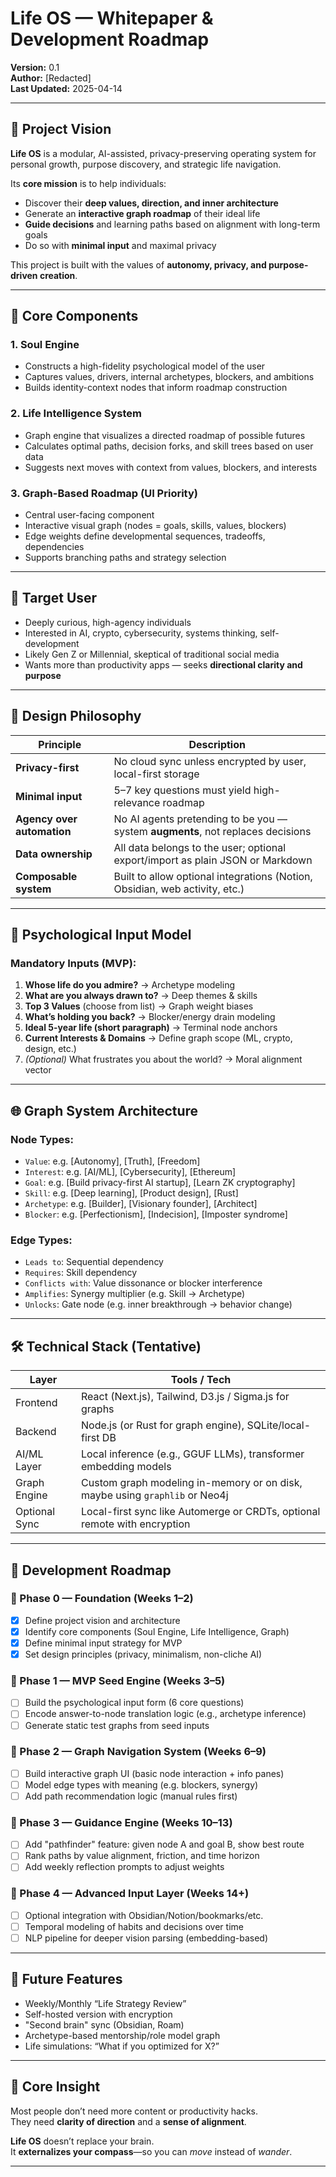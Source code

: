 # Life OS — Whitepaper & Development Roadmap

**Version:** 0.1  
**Author:** [Redacted]  
**Last Updated:** 2025-04-14

---

## 🚀 Project Vision

**Life OS** is a modular, AI-assisted, privacy-preserving operating system for personal growth, purpose discovery, and strategic life navigation.

Its **core mission** is to help individuals:
- Discover their **deep values, direction, and inner architecture**
- Generate an **interactive graph roadmap** of their ideal life
- **Guide decisions** and learning paths based on alignment with long-term goals
- Do so with **minimal input** and maximal privacy

This project is built with the values of **autonomy, privacy, and purpose-driven creation**.

---

## 🧩 Core Components

### 1. **Soul Engine**
- Constructs a high-fidelity psychological model of the user
- Captures values, drivers, internal archetypes, blockers, and ambitions
- Builds identity-context nodes that inform roadmap construction

### 2. **Life Intelligence System**
- Graph engine that visualizes a directed roadmap of possible futures
- Calculates optimal paths, decision forks, and skill trees based on user data
- Suggests next moves with context from values, blockers, and interests

### 3. **Graph-Based Roadmap (UI Priority)**
- Central user-facing component
- Interactive visual graph (nodes = goals, skills, values, blockers)
- Edge weights define developmental sequences, tradeoffs, dependencies
- Supports branching paths and strategy selection

---

## 🎯 Target User

- Deeply curious, high-agency individuals
- Interested in AI, crypto, cybersecurity, systems thinking, self-development
- Likely Gen Z or Millennial, skeptical of traditional social media
- Wants more than productivity apps — seeks **directional clarity and purpose**

---

## 🔐 Design Philosophy

| Principle        | Description |
|------------------|-------------|
| **Privacy-first** | No cloud sync unless encrypted by user, local-first storage |
| **Minimal input** | 5–7 key questions must yield high-relevance roadmap |
| **Agency over automation** | No AI agents pretending to be you — system **augments**, not replaces decisions |
| **Data ownership** | All data belongs to the user; optional export/import as plain JSON or Markdown |
| **Composable system** | Built to allow optional integrations (Notion, Obsidian, web activity, etc.) |

---

## 🧠 Psychological Input Model

### Mandatory Inputs (MVP):
1. **Whose life do you admire?** → Archetype modeling
2. **What are you always drawn to?** → Deep themes & skills
3. **Top 3 Values** (choose from list) → Graph weight biases
4. **What’s holding you back?** → Blocker/energy drain modeling
5. **Ideal 5-year life (short paragraph)** → Terminal node anchors
6. **Current Interests & Domains** → Define graph scope (ML, crypto, design, etc.)
7. *(Optional)* What frustrates you about the world? → Moral alignment vector

---

## 🌐 Graph System Architecture

### Node Types:
- `Value`: e.g. [Autonomy], [Truth], [Freedom]
- `Interest`: e.g. [AI/ML], [Cybersecurity], [Ethereum]
- `Goal`: e.g. [Build privacy-first AI startup], [Learn ZK cryptography]
- `Skill`: e.g. [Deep learning], [Product design], [Rust]
- `Archetype`: e.g. [Builder], [Visionary founder], [Architect]
- `Blocker`: e.g. [Perfectionism], [Indecision], [Imposter syndrome]

### Edge Types:
- `Leads to`: Sequential dependency
- `Requires`: Skill dependency
- `Conflicts with`: Value dissonance or blocker interference
- `Amplifies`: Synergy multiplier (e.g. Skill → Archetype)
- `Unlocks`: Gate node (e.g. inner breakthrough → behavior change)

---

## 🛠 Technical Stack (Tentative)

| Layer         | Tools / Tech |
|---------------|--------------|
| Frontend      | React (Next.js), Tailwind, D3.js / Sigma.js for graphs |
| Backend       | Node.js (or Rust for graph engine), SQLite/local-first DB |
| AI/ML Layer   | Local inference (e.g., GGUF LLMs), transformer embedding models |
| Graph Engine  | Custom graph modeling in-memory or on disk, maybe using `graphlib` or Neo4j |
| Optional Sync | Local-first sync like Automerge or CRDTs, optional remote with encryption |

---

## 📅 Development Roadmap

### 🔹 Phase 0 — Foundation (Weeks 1–2)
- [x] Define project vision and architecture
- [x] Identify core components (Soul Engine, Life Intelligence, Graph)
- [x] Define minimal input strategy for MVP
- [x] Set design principles (privacy, minimalism, non-cliche AI)

### 🔹 Phase 1 — MVP Seed Engine (Weeks 3–5)
- [ ] Build the psychological input form (6 core questions)
- [ ] Encode answer-to-node translation logic (e.g., archetype inference)
- [ ] Generate static test graphs from seed inputs

### 🔹 Phase 2 — Graph Navigation System (Weeks 6–9)
- [ ] Build interactive graph UI (basic node interaction + info panes)
- [ ] Model edge types with meaning (e.g. blockers, synergy)
- [ ] Add path recommendation logic (manual rules first)

### 🔹 Phase 3 — Guidance Engine (Weeks 10–13)
- [ ] Add "pathfinder" feature: given node A and goal B, show best route
- [ ] Rank paths by value alignment, friction, and time horizon
- [ ] Add weekly reflection prompts to adjust weights

### 🔹 Phase 4 — Advanced Input Layer (Weeks 14+)
- [ ] Optional integration with Obsidian/Notion/bookmarks/etc.
- [ ] Temporal modeling of habits and decisions over time
- [ ] NLP pipeline for deeper vision parsing (embedding-based)

---

## 🧭 Future Features

- Weekly/Monthly “Life Strategy Review”
- Self-hosted version with encryption
- "Second brain" sync (Obsidian, Roam)
- Archetype-based mentorship/role model graph
- Life simulations: “What if you optimized for X?”

---

## 💬 Core Insight

Most people don’t need more content or productivity hacks.  
They need **clarity of direction** and a **sense of alignment**.

**Life OS** doesn’t replace your brain.  
It **externalizes your compass**—so you can *move* instead of *wander*.

---

